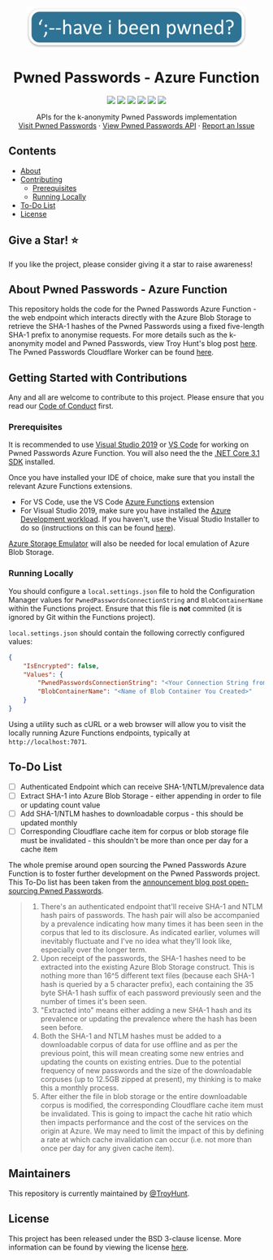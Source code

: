 <p align="center">
  <a href="https://github.com/HaveIBeenPwned/PwnedPasswordsAzureFunction">
    <img src=".github/images/logo.png" alt="HIBP Logo" width="434" height="81">
  </a>

  <h1 align="center">Pwned Passwords - Azure Function</h1>
	
  <p align="center">
  <a href="LICENSE" alt="License">
    <img src="https://img.shields.io/github/license/HaveIBeenPwned/PwnedPasswordsAzureFunction?style=flat-square" /></a>
  <a href="https://github.com/HaveIBeenPwned/PwnedPasswordsAzureFunction/graphs/contributors" alt="Contributors">
    <img src="https://img.shields.io/github/contributors/HaveIBeenPwned/PwnedPasswordsAzureFunction?style=flat-square" /></a>
  <a href="https://github.com/HaveIBeenPwned/PwnedPasswordsAzureFunction/pulls?q=is%3Apr+is%3Aclosed" alt="Closed PRs">
    <img src="https://img.shields.io/github/issues-pr-closed/HaveIBeenPwned/PwnedPasswordsAzureFunction?style=flat-square" /></a>
  <a href="https://github.com/HaveIBeenPwned/PwnedPasswordsAzureFunction/network/members/" alt="Forks">
		<img src="https://img.shields.io/github/forks/HaveIBeenPwned/PwnedPasswordsAzureFunction?style=flat-square" /></a>
  <a href="https://github.com/HaveIBeenPwned/PwnedPasswordsAzureFunction/stargazers/" alt="Stars">
		<img src="https://img.shields.io/github/stars/HaveIBeenPwned/PwnedPasswordsAzureFunction?style=flat-square" /></a>
  <a href="CODE_OF_CONDUCT.md" alt="Stars">
	<img src="https://img.shields.io/badge/Contributor%20Covenant-2.0-4baaaa.svg?style=flat-square" /></a>
  
  </p>
  <p align="center">
    APIs for the k-anonymity Pwned Passwords implementation
    <br />
    <a href="https://haveibeenpwned.com/Passwords">Visit Pwned Passwords</a>
    ·
    <a href="https://haveibeenpwned.com/API/v3#PwnedPasswords">View Pwned Passwords API</a>
    ·
    <a href="https://github.com/HaveIBeenPwned/PwnedPasswordsAzureFunction/issues/new?labels=bug">Report an Issue</a>
  </p>
</p>

## Contents
- [About](#about-pwned-passwords-%2D-azure-function)
- [Contributing](#getting-started-with-contributions)
  - [Prerequisites](#prerequisites)
  - [Running Locally](#running-locally)
- [To-Do List](#to%2Ddo-list)
- [License](#license)

## Give a Star! :star:
If you like the project, please consider giving it a star to raise awareness!

## About Pwned Passwords - Azure Function

This repository holds the code for the Pwned Passwords Azure Function - the web endpoint which interacts directly with the Azure Blob Storage to retrieve the SHA-1 hashes of the Pwned Passwords using a fixed five-length SHA-1 prefix to anonymise requests. For more details such as the k-anonymity model and Pwned Passwords, view Troy Hunt's blog post [here](https://www.troyhunt.com/ive-just-launched-pwned-passwords-version-2/). The Pwned Passwords Cloudflare Worker can be found [here](https://github.com/HaveIBeenPwned/PwnedPasswordsCloudflareWorker). 

## Getting Started with Contributions

Any and all are welcome to contribute to this project.
Please ensure that you read our [Code of Conduct](/CODE_OF_CONDUCT.md) first.

### Prerequisites

It is recommended to use [Visual Studio 2019](https://visualstudio.microsoft.com/downloads/) or [VS Code](https://code.visualstudio.com/) for working on Pwned Passwords Azure Function. You will also need the the [.NET Core 3.1 SDK](https://dotnet.microsoft.com/download/dotnet/3.1) installed.

Once you have installed your IDE of choice, make sure that you install the relevant Azure Functions extensions.

- For VS Code, use the VS Code [Azure Functions](https://marketplace.visualstudio.com/items?itemName=ms-azuretools.vscode-azurefunctions) extension
- For Visual Studio 2019, make sure you have installed the [Azure Development workload](https://docs.microsoft.com/en-us/azure/azure-functions/functions-create-your-first-function-visual-studio#prerequisites). If you haven't, use the Visual Studio Installer to do so (instructions on this can be found [here](https://docs.microsoft.com/en-us/dotnet/azure/configure-visual-studio)).

[Azure Storage Emulator](https://docs.microsoft.com/en-us/azure/storage/common/storage-use-emulator) will also be needed for local emulation of Azure Blob Storage.

### Running Locally

You should configure a `local.settings.json` file to hold the Configuration Manager values for `PwnedPasswordsConnectionString` and `BlobContainerName` within the Functions project. Ensure that this file is **not** commited (it is ignored by Git within the Functions project). 

`local.settings.json` should contain the following correctly configured values:

```json
{
    "IsEncrypted": false,
    "Values": {
        "PwnedPasswordsConnectionString": "<Your Connection String from Azure Storage Emulator>",
        "BlobContainerName": "<Name of Blob Container You Created>"
    }
}
```

Using a utility such as cURL or a web browser will allow you to visit the locally running Azure Functions endpoints, typically at `http://localhost:7071`. 

## To-Do List

- [ ] Authenticated Endpoint which can receive SHA-1/NTLM/prevalence data
- [ ] Extract SHA-1 into Azure Blob Storage - either appending in order to file or updating count value
- [ ] Add SHA-1/NTLM hashes to downloadable corpus - this should be updated monthly
- [ ] Corresponding Cloudflare cache item for corpus or blob storage file must be invalidated - this shouldn't be more than once per day for a cache item

The whole premise around open sourcing the Pwned Passwords Azure Function is to foster further development on the Pwned Passwords project. This To-Do list has been taken from the [announcement blog post open-sourcing Pwned Passwords](https://www.troyhunt.com/pwned-passwords-open-source-in-the-dot-net-foundation-and-working-with-the-fbi/).

> 1. There's an authenticated endpoint that'll receive SHA-1 and NTLM hash pairs of passwords. The hash pair will also be accompanied by a prevalence indicating how many times it has been seen in the corpus that led to its disclosure. As indicated earlier, volumes will inevitably fluctuate and I've no idea what they'll look like, especially over the longer term.
> 2. Upon receipt of the passwords, the SHA-1 hashes need to be extracted into the existing Azure Blob Storage construct. This is nothing more than 16^5 different text files (because each SHA-1 hash is queried by a 5 character prefix), each containing the 35 byte SHA-1 hash suffix of each password previously seen and the number of times it's been seen.
> 3. "Extracted into" means either adding a new SHA-1 hash and its prevalence or updating the prevalence where the hash has been seen before.
> 4. Both the SHA-1 and NTLM hashes must be added to a downloadable corpus of data for use offline and as per the previous point, this will mean creating some new entries and updating the counts on existing entries. Due to the potential frequency of new passwords and the size of the downloadable corpuses (up to 12.5GB zipped at present), my thinking is to make this a monthly process.
> 5. After either the file in blob storage or the entire downloadable corpus is modified, the corresponding Cloudflare cache item must be invalidated. This is going to impact the cache hit ratio which then impacts performance and the cost of the services on the origin at Azure. We may need to limit the impact of this by defining a rate at which cache invalidation can occur (i.e. not more than once per day for any given cache item).

## Maintainers

This repository is currently maintained by [@TroyHunt](https://github.com/troyhunt). 

## License

This project has been released under the BSD 3-clause license. More information can be found by viewing the license [here](LICENSE).

